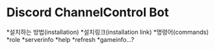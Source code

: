 # Discord ChannelControl Bot
*설치하는 방법(installation)
  *설치링크(installation link)
*명령어(commands)
  *role
  *serverinfo
  *help
  *refresh
  *gameinfo...?
